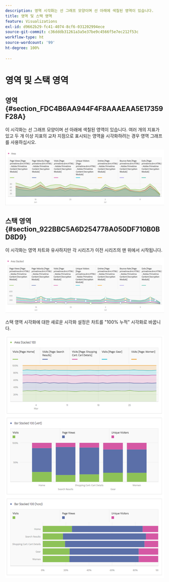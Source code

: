 ```yaml
---
description: 영역 시각화는 선 그래프 모양이며 선 아래에 색칠된 영역이 있습니다.
title: 영역 및 스택 영역
feature: Visualizations
exl-id: d9662b29-fc41-4074-8cf6-031202994ece
source-git-commit: c36dddb31261a3a5e37be9c4566f5e7ec212f53c
workflow-type: ht
source-wordcount: '99'
ht-degree: 100%

---
```


# 영역 및 스택 영역

## 영역 {#section_FDC4B6AA944F4F8AAAEAA5E17359F28A}

이 시각화는 선 그래프 모양이며 선 아래에 색칠된 영역이 있습니다. 여러 개의 지표가 있고 두 개 이상 지표의 교차 지점으로 표시되는 영역을 시각화하려는 경우 영역 그래프를 사용하십시오.

![](assets/area.png)

## 스택 영역 {#section_922BBC5A6D254778A050DF710B0BD8D9}

이 시각화는 영역 차트와 유사하지만 각 시리즈가 이전 시리즈의 맨 위에서 시작됩니다.

![](assets/area-stacked.png)

스택 영역 시각화에 대한 새로운 시각화 설정은 차트를 &quot;100% 누적&quot; 시각화로 바꿉니다.

![](assets/areastacked100.png)
